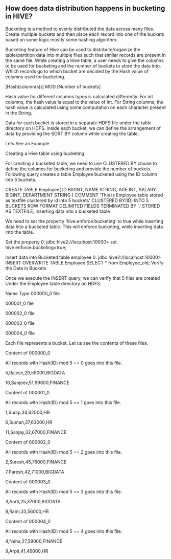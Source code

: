 



## How does data distribution happens in bucketing in HIVE?

Bucketing is a method to evenly distributed the data across many files. Create multiple buckets and then place each record into one of the buckets based on some logic mostly some hashing algorithm.

Bucketing feature of Hive can be used to distribute/organize the table/partition data into multiple files such that similar records are present in the same file. While creating a Hive table, a user needs to give the columns to be used for bucketing and the number of buckets to store the data into. Which records go to which bucket are decided by the Hash value of columns used for bucketing.

[Hash(column(s))] MOD [Number of buckets]

Hash value for different columns types is calculated differently. For int columns, the hash value is equal to the value of int. For String columns, the hash value is calculated using some computation on each character present in the String.

Data for each bucket is stored in a separate HDFS file under the table directory on HDFS. Inside each bucket, we can define the arrangement of data by providing the SORT BY column while creating the table.

Lets See an Example

Creating a Hive table using bucketing

For creating a bucketed table, we need to use CLUSTERED BY clause to define the columns for bucketing and provide the number of buckets. Following query creates a table Employee bucketed using the ID column into 5 buckets.

CREATE TABLE Employee(
ID BIGINT,
NAME STRING, 
AGE INT,
SALARY BIGINT,
DEPARTMENT STRING 
)
COMMENT 'This is Employee table stored as textfile clustered by id into 5 buckets'
CLUSTERED BY(ID) INTO 5 BUCKETS
ROW FORMAT DELIMITED
FIELDS TERMINATED BY ','
STORED AS TEXTFILE;
Inserting data into a bucketed table

We need to set the property ‘hive.enforce.bucketing‘ to true while inserting data into a bucketed table. This will enforce bucketing, while inserting data into the table.

Set the property
0: jdbc:hive2://localhost:10000> set hive.enforce.bucketing=true;

Insert data into Bucketed table employee
0: jdbc:hive2://localhost:10000> INSERT OVERWRITE TABLE Employee SELECT * from Employee_old;
Verify the Data in Buckets

Once we execute the INSERT query, we can verify that 5 files are created Under the Employee table directory on HDFS.

Name        Type 
000000_0    file 

000001_0    file

000002_0    file

000003_0    file

000004_0    file

Each file represents a bucket. Let us see the contents of these files.

Content of 000000_0

All records with Hash(ID) mod 5 == 0 goes into this file.

5,Rajesh,29,59000,BIGDATA

10,Sanjeev,51,99000,FINANCE

Content of 000001_0

All records with Hash(ID) mod 5 == 1 goes into this file.

1,Sudip,34,62000,HR

6,Suman,37,63000,HR

11,Sanjay,32,67000,FINANCE

Content of 000002_0

All records with Hash(ID) mod 5 == 2 goes into this file.

2,Suresh,45,76000,FINANCE

7,Paresh,42,71000,BIGDATA

Content of 000003_0

All records with Hash(ID) mod 5 == 3 goes into this file.

3,Aarti,25,37000,BIGDATA

8,Rami,33,56000,HR

Content of 000004_0

All records with Hash(ID) mod 5 == 4 goes into this file.

4,Neha,27,39000,FINANCE

9,Arpit,41,46000,HR
